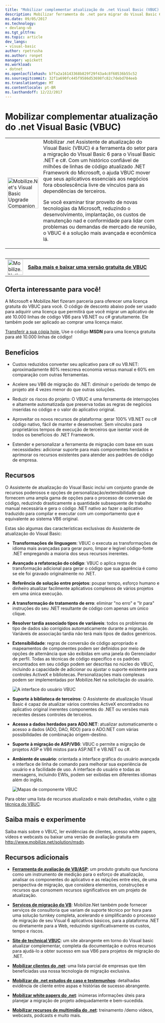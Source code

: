 ```yaml
---
title: "Mobilizar complementar atualização do .net Visual Basic (VBUC) | Microsoft Docs"
description: Mobilizar ferramenta do .net para migrar do Visual Basic 6 para o Visual Basic .NET e c#
ms.date: 09/05/2017
ms.technology:
- devlang-vb
ms.tgt_pltfrm: 
ms.topic: article
dev_langs:
- visual-basic
author: rpetrusha
ms.author: ronpet
manager: wpickett
ms.workload:
- dotnet
ms.openlocfilehash: b7fa2a16143368b829f29f43a4c8f60536b55c52
ms.sourcegitcommit: 32f1a690fc445f9586d53698fc82c7debd784eeb
ms.translationtype: MT
ms.contentlocale: pt-BR
ms.lasthandoff: 12/22/2017
---
```

# <a name="mobilizenets-visual-basic-upgrade-companion-vbuc"></a>Mobilizar complementar atualização do .net Visual Basic (VBUC)

<table>
   <tr>
      <td><img src="media/vbuc.png" alt="Mobilize.Net's Visual Basic Upgrade Companion (VBUC)" width="100" /> </td> 
      <td>Mobilizar .net Assistente de atualização do Visual Basic (VBUC) é a ferramenta do setor para a migração do VIsual Basic 6 para o Visual Basic .NET e c#. Com um histórico confiável de milhões de linhas de código atualizado .NET Framework do Microsoft, o ajuda VBUC mover que seus aplicativos essenciais aos negócios fora obsolescência livre de vínculos para as dependências de terceiros. </p>
Se você examinar tirar proveito de novas tecnologias da Microsoft, reduzindo o desenvolvimento, implantação, os custos de manutenção nad e conformidade para lidar com problemas ou demandas de mercado de reunião, o VBUC é a solução mais avançada e econômica lá.</p> </td>  
   </tr>
<table>

<table>
   <tr>
      <td><a href="http://www.mobilize.net/solution/msdn"><img src="media/download.png" alt="Mobilize.Net's Visual Basic Upgrade Companion (VBUC)" width="50" /></a></td>
      <td><a href="http://www.mobilize.net/solution/msdn"><strong>Saiba mais e baixar uma versão gratuita de VBUC</string></a></td>
   </tr>
</table>  

## <a name="exciting-offer-for-you"></a>Oferta interessante para você!

A Microsoft e Mobilize.Net fizeram parceria para oferecer uma licença gratuita do VBUC para você. O código de desconto abaixo pode ser usado para adquirir uma licença que permitirá que você migrar um aplicativo de até 10.000 linhas de código VB6 para VB.NET ou c# gratuitamente. Ele também pode ser aplicado ao comprar uma licença maior.

[Transferir a sua cópia hoje.](http://www.mobilize.net/solution/msdn) Use o código **MSDN** para uma licença gratuita para até 10.000 linhas de código!

## <a name="benefits"></a>Benefícios

- Custos reduzidos converter seu aplicativo para c# ou VB.NET: aproximadamente 80% reescreva economia versus manual e 60% em comparação com outras ferramentas.

- Acelere seu VB6 de migração do .NET: diminuir o período de tempo de projeto até 4 vezes menor do que outras soluções.

- Reduzir os riscos do projeto: O VBUC é uma ferramenta de interrupções e altamente automatizada que preserva todas as regras de negócios inseridas no código e o valor do aplicativo original.

- Aproveitar os novos recursos de plataforma: gerar 100% VB.NET ou c# código nativo, fácil de manter e desenvolver. Sem vínculos para proprietários tempos de execução de terceiros que isentar você de todos os benefícios do .NET Framework.

- Estender e personalizar a ferramenta de migração com base em suas necessidades: adicionar suporte para mais componentes herdados e aprimorar os recursos existentes para atender aos padrões de código de empresa.

## <a name="features"></a>Recursos

O Assistente de atualização do Visual Basic inclui um conjunto grande de recursos poderosos e opções de personalização/extensibilidade que fornecem uma ampla gama de opções para o processo de conversão de código, reduzindo drasticamente a quantidade subsequente de trabalho manual necessária e gera o código .NET nativo ao fazer o aplicativo traduzido para compilar e executar com um comportamento que é equivalente ao sistema VB6 original.

Estas são algumas das características exclusivas do Assistente de atualização do Visual Basic:

- **Transformações de linguagem**: VBUC o executa as transformações de idioma mais avançadas para gerar puro, limpar e legível código-fonte .NET empregando a maioria dos seus recursos inerentes.

- **Avançado a refatoração do código**: VBUC o aplica regras de transformação adicional para gerar o código que sua aparência é como se ele foi gravado originalmente no .NET.

- **Referência de solução entre projetos**: poupar tempo, esforço humano e dinheiro atualizar facilmente aplicativos complexos de vários projetos em uma única execução.

- **A transformação de tratamento de erro**: eliminar "no erro" e "Ir para" instruções do seu .NET resultante de código com apenas um único clique.

- **Resolver tardia associado tipos de variáveis**: todos os problemas de tipo de dados são corrigidos automaticamente durante a migração. Variáveis de associação tardia não terá mais tipos de dados genéricos.
 
- **Extensibilidade**: regras de conversão de código apropriado e mapeamentos de componentes podem ser definidos por meio de opções de alternância que são exibidas em uma janela do Gerenciador de perfil. Todas as técnicas de código específico e os padrões encontrados em seu código podem ser descritas no núcleo do VBUC, incluindo a capacidade de adicionar ou ajustar o suporte existente para controles ActiveX e bibliotecas. Personalizações mais complexas podem ser implementadas por Mobilize.Net na solicitação do usuário.
 
  ![A interface do usuário VBUC](./media/vbuc-screenshot.png) 

- **Suporte à biblioteca de terceiros**: O Assistente de atualização Visual Basic é capaz de atualizar vários controles ActiveX encontrados no aplicativo original inerentes componentes do .NET ou versões mais recentes desses controles de terceiros.

- **Acesso a dados herdados para ADO.NET**: atualizar automaticamente o acesso a dados (ADO, DAO, RDO) para o ADO.NET com várias possibilidades de combinação origem-destino.

- **Suporte à migração de ASP/VB6**: VBUC o permite a migração de projetos ASP e VB6 mistos para ASP.NET e VB.NET ou c#.

- **Ambiente de usuário**: orientada a interface gráfica do usuário avançada e interface de linha de comando para melhorar sua experiência de usuário e a facilidade de uso. A interface do usuário e todas as mensagens, incluindo EWIs, podem ser exibidas em diferentes idiomas além do inglês.
 
  ![Mapas de componente VBUC](./media/vbuc-component-maps.png)

Para obter uma lista de recursos atualizado e mais detalhadas, visite o [site técnica do VBUC](http://www.vbtonet.com/?msdn).

## <a name="learn-more-and-try-it-for-yourself"></a>Saiba mais e experimente
Saiba mais sobre o VBUC, ler evidências de clientes, acesso white papers, vídeos e webcasts ou baixar uma versão de avaliação gratuita em http://www.mobilize.net/solution/msdn.

## <a name="additional-resources"></a>Recursos adicionais

- [**Ferramenta de avaliação de VB/ASP**](https://www.mobilize.net/modernization-assessment-tool): um produto gratuito que funciona como um instrumento de medição para o esforço de atualização, analisar os componentes do aplicativo e as relações entre eles, de uma perspectiva de migração, que considera elementos, construções e recursos que consomem recursos significativos em um projeto de atualização.

- [**Serviços de migração do VB**](https://www.mobilize.net/solution/legacy-solutions/vbmap---migrate-from-vb6-to-net): Mobilize.Net também pode fornecer serviços de consultoria que variam de suporte técnico por hora para uma solução turnkey completa, acelerando e simplificando o processo de migração de seu Visual 6 aplicativos básicos, para a plataforma .NET ou diretamente para a Web, reduzindo significativamente os custos, tempo e riscos.
 
- [**Site de technical VBUC**](http://www.vbtonet.com/?msdn): um site abrangente em torno do Visual basic atualizar complementar, completa da documentação e outros recursos para ajudá-lo a obter sucesso em sua VB6 para projetos de migração do .NET.

- [**Mobilizar clientes do .net**](http://www.mobilize.net/resources/customer-list): uma lista parcial de empresas que têm beneficiadas usa nossa tecnologia de migração exclusiva.

- [**Mobilizar do .net estudos de caso e testemunhos**](http://www.mobilize.net/case-studies/case-studies): detalhadas evidência de cliente entre aspas e histórias de sucesso abrangente.
 
- [**Mobilizar white papers do .net**](http://www.mobilize.net/whitepapers): inúmeras informações úteis para planejar a migração de projeto adequadamente e bem-sucedida.
 
- [**Mobilizar recursos de multimídia do .net**](http://www.mobilize.net/tech-resources): treinamento /demo vídeos, webcasts, podcasts e muito mais.

 